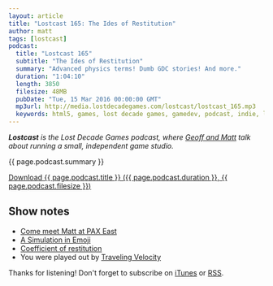 ```yaml
---
layout: article
title: "Lostcast 165: The Ides of Restitution"
author: matt
tags: [lostcast]
podcast:
  title: "Lostcast 165"
  subtitle: "The Ides of Restitution"
  summary: "Advanced physics terms! Dumb GDC stories! And more."
  duration: "1:04:10"
  length: 3850
  filesize: 48MB
  pubDate: "Tue, 15 Mar 2016 00:00:00 GMT"
  mp3url: http://media.lostdecadegames.com/lostcast/lostcast_165.mp3
  keywords: html5, games, lost decade games, gamedev, podcast, indie, lostcast
---
```

_**Lostcast** is the Lost Decade Games podcast, where [Geoff and Matt](/about/) talk about running a small, independent game studio._

{{ page.podcast.summary }}

<a class="download-podcast" href="{{ page.podcast.mp3url }}">
	Download {{ page.podcast.title }} ({{ page.podcast.duration }}, {{ page.podcast.filesize }})
</a>

## Show notes

* [Come meet Matt at PAX East](http://east.paxsite.com/)
* [A Simulation in Emoji](http://ncase.me/emoji-prototype/)
* [Coefficient of restitution](https://en.wikipedia.org/wiki/Coefficient_of_restitution)
* You were played out by [Traveling Velocity](https://joshuamorse.bandcamp.com/track/traveling-velocity)

Thanks for listening! Don't forget to subscribe on [iTunes](http://itunes.apple.com/us/podcast/lostcast/id481950724) or [RSS](/lostcast.xml).
